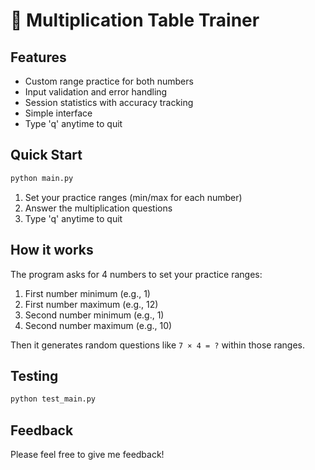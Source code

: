 # 🔢 Multiplication Table Trainer

## Features

- Custom range practice for both numbers
- Input validation and error handling
- Session statistics with accuracy tracking
- Simple interface
- Type 'q' anytime to quit

## Quick Start

```bash
python main.py
```

1. Set your practice ranges (min/max for each number)
2. Answer the multiplication questions
3. Type 'q' anytime to quit

## How it works

The program asks for 4 numbers to set your practice ranges:
1. First number minimum (e.g., 1)
2. First number maximum (e.g., 12)
3. Second number minimum (e.g., 1)
4. Second number maximum (e.g., 10)

Then it generates random questions like `7 × 4 = ?` within those ranges.

## Testing

```bash
python test_main.py
```
## Feedback

Please feel free to give me feedback!
